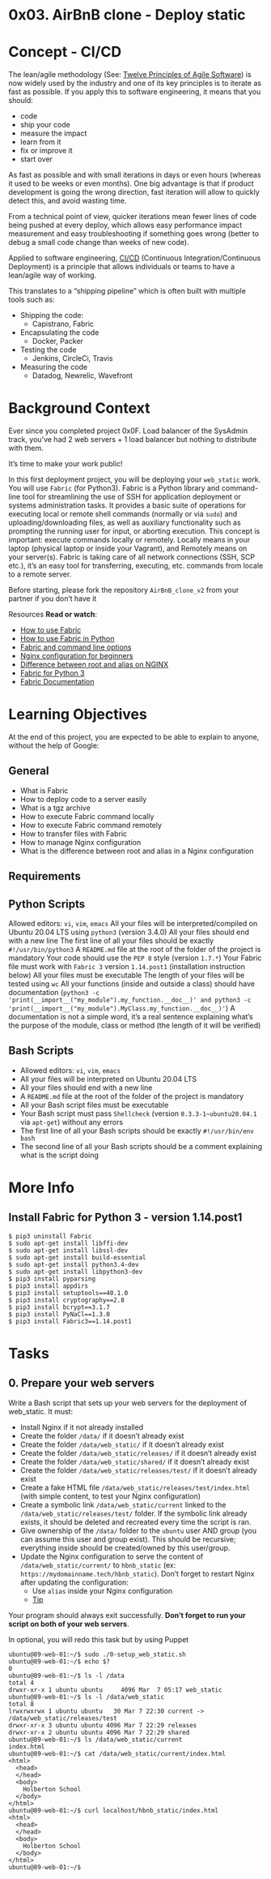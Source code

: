 # 0x03. AirBnB clone - Deploy static

# Concept - CI/CD
The lean/agile methodology (See: [Twelve Principles of Agile Software](https://agilemanifesto.org/principles.html)) is now widely used by the industry and one of its key principles is to iterate as fast as possible. If you apply this to software engineering, it means that you should:

* code
* ship your code
* measure the impact
* learn from it
* fix or improve it
* start over

As fast as possible and with small iterations in days or even hours (whereas it used to be weeks or even months). One big advantage is that if product development is going the wrong direction, fast iteration will allow to quickly detect this, and avoid wasting time.

From a technical point of view, quicker iterations mean fewer lines of code being pushed at every deploy, which allows easy performance impact measurement and easy troubleshooting if something goes wrong (better to debug a small code change than weeks of new code).

Applied to software engineering, [CI/CD](https://digital.ai/catalyst-blog/walk-before-you-run-understanding-ci-in-cd/) (Continuous Integration/Continuous Deployment) is a principle that allows individuals or teams to have a lean/agile way of working.

This translates to a “shipping pipeline” which is often built with multiple tools such as:

* Shipping the code:
    * Capistrano, Fabric
* Encapsulating the code
    * Docker, Packer
* Testing the code
    * Jenkins, CircleCi, Travis
* Measuring the code
    * Datadog, Newrelic, Wavefront

# Background Context
Ever since you completed project 0x0F. Load balancer of the SysAdmin track, you’ve had 2 web servers + 1 load balancer but nothing to distribute with them.

It’s time to make your work public!

In this first deployment project, you will be deploying your ```web_static``` work. You will use ```Fabric``` (for Python3). Fabric is a Python library and command-line tool for streamlining the use of SSH for application deployment or systems administration tasks. It provides a basic suite of operations for executing local or remote shell commands (normally or via ```sudo```) and uploading/downloading files, as well as auxiliary functionality such as prompting the running user for input, or aborting execution. This concept is important: execute commands locally or remotely. Locally means in your laptop (physical laptop or inside your Vagrant), and Remotely means on your server(s). Fabric is taking care of all network connections (SSH, SCP etc.), it’s an easy tool for transferring, executing, etc. commands from locale to a remote server.

Before starting, please fork the repository ```AirBnB_clone_v2``` from your partner if you don’t have it

Resources
**Read or watch**:

* [How to use Fabric](https://www.digitalocean.com/community/tutorials/how-to-use-fabric-to-automate-administration-tasks-and-deployments)
* [How to use Fabric in Python](https://www.pythonforbeginners.com/systems-programming/how-to-use-fabric-in-python)
* [Fabric and command line options](https://docs.fabfile.org/en/1.13/usage/fab.html)
* [Nginx configuration for beginners](https://nginx.org/en/docs/beginners_guide.html)
* [Difference between root and alias on NGINX](https://blog.heitorsilva.com/en/nginx/diferenca-entre-root-e-alias-do-nginx/)
* [Fabric for Python 3](https://github.com/mathiasertl/fabric)
* [Fabric Documentation](https://www.fabfile.org/)

# Learning Objectives
At the end of this project, you are expected to be able to explain to anyone, without the help of Google:

## General
* What is Fabric
* How to deploy code to a server easily
* What is a tgz archive
* How to execute Fabric command locally
* How to execute Fabric command remotely
* How to transfer files with Fabric
* How to manage Nginx configuration
* What is the difference between root and alias in a Nginx configuration

## Requirements
## Python Scripts
Allowed editors: ```vi```, ```vim```, ```emacs```
All your files will be interpreted/compiled on Ubuntu 20.04 LTS using ```python3``` (version 3.4.0)
All your files should end with a new line
The first line of all your files should be exactly ```#!/usr/bin/python3```
A ```README.md``` file at the root of the folder of the project is mandatory
Your code should use the ```PEP 8``` style (version ```1.7.*```)
Your Fabric file must work with ```Fabric 3``` version ```1.14.post1``` (installation instruction below)
All your files must be executable
The length of your files will be tested using ```wc```
All your functions (inside and outside a class) should have documentation (```python3 -c 'print(__import__("my_module").my_function.__doc__)' and python3 -c 'print(__import__("my_module").MyClass.my_function.__doc__)'```)
A documentation is not a simple word, it’s a real sentence explaining what’s the purpose of the module, class or method (the length of it will be verified)


## Bash Scripts
* Allowed editors: ```vi```, ```vim```, ```emacs```
* All your files will be interpreted on Ubuntu 20.04 LTS
* All your files should end with a new line
* A ```README.md``` file at the root of the folder of the project is mandatory
* All your Bash script files must be executable
* Your Bash script must pass ```Shellcheck``` (version ```0.3.3-1~ubuntu20.04.1``` via ```apt-get```) without any errors
* The first line of all your Bash scripts should be exactly ```#!/usr/bin/env bash```
* The second line of all your Bash scripts should be a comment explaining what is the script doing


# More Info
## Install Fabric for Python 3 - version 1.14.post1
```
$ pip3 uninstall Fabric
$ sudo apt-get install libffi-dev
$ sudo apt-get install libssl-dev
$ sudo apt-get install build-essential
$ sudo apt-get install python3.4-dev
$ sudo apt-get install libpython3-dev
$ pip3 install pyparsing
$ pip3 install appdirs
$ pip3 install setuptools==40.1.0
$ pip3 install cryptography==2.8
$ pip3 install bcrypt==3.1.7
$ pip3 install PyNaCl==1.3.0
$ pip3 install Fabric3==1.14.post1
```

# Tasks
## 0. Prepare your web servers
Write a Bash script that sets up your web servers for the deployment of web_static. It must:

* Install Nginx if it not already installed
* Create the folder ```/data/``` if it doesn’t already exist
* Create the folder ```/data/web_static/``` if it doesn’t already exist
* Create the folder ```/data/web_static/releases/``` if it doesn’t already exist
* Create the folder ```/data/web_static/shared/``` if it doesn’t already exist
* Create the folder ```/data/web_static/releases/test/``` if it doesn’t already exist
* Create a fake HTML file ```/data/web_static/releases/test/index.html``` (with simple content, to test your Nginx configuration)
* Create a symbolic link ```/data/web_static/current``` linked to the ```/data/web_static/releases/test/``` folder. If the symbolic link already exists, it should be deleted and recreated every time the script is ran.
* Give ownership of the ```/data/``` folder to the ```ubuntu``` user AND group (you can assume this user and group exist). This should be recursive; everything inside should be created/owned by this user/group.
* Update the Nginx configuration to serve the content of ```/data/web_static/current/``` to ```hbnb_static``` (ex: ```https://mydomainname.tech/hbnb_static```). Don’t forget to restart Nginx after updating the configuration:
    * Use ```alias``` inside your Nginx configuration
    * [Tip](https://stackoverflow.com/questions/10631933/nginx-static-file-serving-confusion-with-root-alias)

Your program should always exit successfully. **Don’t forget to run your script on both of your web servers**.

In optional, you will redo this task but by using Puppet
```
ubuntu@89-web-01:~/$ sudo ./0-setup_web_static.sh
ubuntu@89-web-01:~/$ echo $?
0
ubuntu@89-web-01:~/$ ls -l /data
total 4
drwxr-xr-x 1 ubuntu ubuntu     4096 Mar  7 05:17 web_static
ubuntu@89-web-01:~/$ ls -l /data/web_static
total 8
lrwxrwxrwx 1 ubuntu ubuntu   30 Mar 7 22:30 current -> /data/web_static/releases/test
drwxr-xr-x 3 ubuntu ubuntu 4096 Mar 7 22:29 releases
drwxr-xr-x 2 ubuntu ubuntu 4096 Mar 7 22:29 shared
ubuntu@89-web-01:~/$ ls /data/web_static/current
index.html
ubuntu@89-web-01:~/$ cat /data/web_static/current/index.html
<html>
  <head>
  </head>
  <body>
    Holberton School
  </body>
</html>
ubuntu@89-web-01:~/$ curl localhost/hbnb_static/index.html
<html>
  <head>
  </head>
  <body>
    Holberton School
  </body>
</html>
ubuntu@89-web-01:~/$
```
